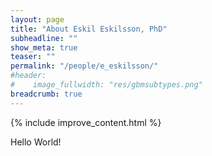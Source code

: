 ```yaml
---
layout: page
title: "About Eskil Eskilsson, PhD"
subheadline: ""
show_meta: true
teaser: ""
permalink: "/people/e_eskilsson/"
#header:
#    image_fullwidth: "res/gbmsubtypes.png"
breadcrumb: true
---
```

{% include improve_content.html %}

Hello World!
